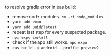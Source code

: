 to resolve gradle error in eas build:
- remove node_modules. ```rm -rf node_modules```
- ```yarn add expo```
- ```yarn add uuid@latest```
- repeat last step for every suspected package.
- ```npx expo install```
- check if the app still works. ```npx expo```
- ```eas build -p android --profile preview2```
